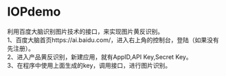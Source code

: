 # IOPdemo
利用百度大脑识别图片技术的接口，来实现图片黄反识别。  
1、百度大脑首页https://ai.baidu.com/，进入右上角的控制台，登陆（如果没有先注册）。  
2、进入产品黄反识别，新建应用，就有AppID,API Key,Secret Key。  
3、在程序中使用上面生成的key，调用接口，进行图片识别。  
